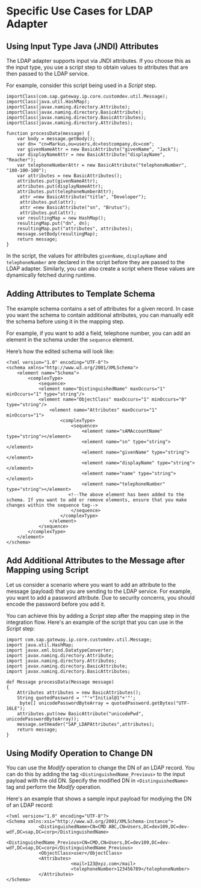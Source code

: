 <!-- loiodd49f1fc27f44f068b3c3d6f3c8809d5 -->

# Specific Use Cases for LDAP Adapter



## Using Input Type Java \(JNDI\) Attributes

The LDAP adapter supports input via JNDI attributes. If you choose this as the input type, you use a script step to obtain values to attributes that are then passed to the LDAP service.

For example, consider this script being used in a *Script* step.

```
importClass(com.sap.gateway.ip.core.customdev.util.Message);
importClass(java.util.HashMap);
importClass(javax.naming.directory.Attribute);
importClass(javax.naming.directory.BasicAttribute);
importClass(javax.naming.directory.BasicAttributes);
importClass(javax.naming.directory.Attributes);
 
function processData(message) {
	var body = message.getBody();
	var dn= "cn=Markus,ou=users,dc=testcompany,dc=com";
	var givenNameAttr = new BasicAttribute("givenName", "Jack");
	var displayNameAttr = new BasicAttribute("displayName", "Reacher");
	var telephoneNumberAttr = new BasicAttribute("telephoneNumber", "100-100-100");
	var attributes = new BasicAttributes();
	attributes.put(givenNameAttr);
	attributes.put(displayNameAttr);
	attributes.put(telephoneNumberAttr);
     attr =new BasicAttribute("title", "Developer");
     attributes.put(attr);
     attr =new BasicAttribute("sn", "Brutus");
     attributes.put(attr);
	var resultingMap = new HashMap();
	resultingMap.put("dn", dn);
	resultingMap.put("attributes", attributes);
	message.setBody(resultingMap);
	return message;
}

```

In the script, the values for attributes `givenName`, `displayName` and `telephoneNumber` are declared in the script before they are passed to the LDAP adapter. Similarly, you can also create a script where these values are dynamically fetched during runtime.



## Adding Attributes to Template Schema

The example schema contains a set of attributes for a given record. In case you want the schema to contain additional attributes, you can manually edit the schema before using it in the mapping step.

For example, if you want to add a field, telephone number, you can add an element in the schema under the `sequence` element.

Here’s how the edited schema will look like:

```
<?xml version="1.0" encoding="UTF-8"?>
<schema xmlns="http://www.w3.org/2001/XMLSchema">
    <element name="Schema">
        <complexType>
            <sequence>
            <element name="DistinguishedName" maxOccurs="1" minOccurs="1" type="string"/>
            <element name="ObjectClass" maxOccurs="1" minOccurs="0" type="string"/>
                <element name="Attributes" maxOccurs="1" minOccurs="1">
                    <complexType>
                        <sequence>
                            <element name="sAMAccountName" type="string"></element>
                            <element name="sn" type="string"></element>
                            <element name="givenName" type="string"></element>
                            <element name="displayName" type="string"></element>
                            <element name="name" type="string"></element>
                            <element name="telephoneNumber" type="string"></element>
					   <!--The above element has been added to the schema. If you want to add or remove elements, ensure that you make changes within the sequence tag-->	
                        </sequence>
                    </complexType>
                </element>
            </sequence>
        </complexType>
    </element>
</schema>

```



## Add Additional Attributes to the Message after Mapping using Script

Let us consider a scenario where you want to add an attribute to the message \(payload\) that you are sending to the LDAP service. For example, you want to add a password attribute. Due to security concerns, you should encode the password before you add it.

You can achieve this by adding a *Script* step after the mapping step in the integration flow. Here's an example of the script that you can use in the *Script* step:

```
import com.sap.gateway.ip.core.customdev.util.Message;
import java.util.HashMap;
import javax.xml.bind.DatatypeConverter;
import javax.naming.directory.Attribute;
import javax.naming.directory.Attributes;
import javax.naming.directory.BasicAttribute;
import javax.naming.directory.BasicAttributes;

def Message processData(Message message) 
{
	Attributes attributes = new BasicAttributes();
	String quotedPassword = '"'+"Initial@1"+'"';
     byte[] unicodePasswordByteArray = quotedPassword.getBytes("UTF-16LE");
	attributes.put(new BasicAttribute("unicodePwd", unicodePasswordByteArray));
	message.setHeader("SAP_LDAPAttributes",attributes);
	return message;
}
```



## Using Modify Operation to Change DN

You can use the *Modify* operation to change the DN of an LDAP record. You can do this by adding the tag `<DistinguishedName_Previous>` to the input payload with the old DN. Specify the modified DN in `<DistinguishedName>` tag and perform the *Modify* operation.

Here's an example that shows a sample input payload for modiying the DN of an LDAP record:

```
<?xml version="1.0" encoding="UTF-8"?>
<Schema xmlns:xsi="http://www.w3.org/2001/XMLSchema-instance">
            <DistinguishedName>CN=CMD ABC,CN=Users,DC=dev109,DC=dev-wdf,DC=sap,DC=corp</DistinguishedName>
            <DistinguishedName_Previous>CN=CMD,CN=Users,DC=dev109,DC=dev-wdf,DC=sap,DC=corp</DistinguishedName_Previous>
            <ObjectClass>user</ObjectClass>
            <Attributes>
                        <mail>123@xyz.com</mail>
                        <telephoneNumber>123456789</telephoneNumber>
            </Attributes>
</Schema> 

```


